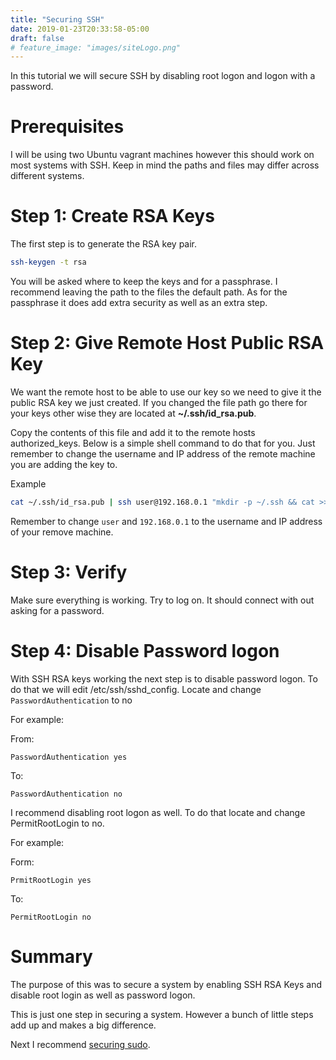 ```yaml
---
title: "Securing SSH"
date: 2019-01-23T20:33:58-05:00
draft: false
# feature_image: "images/siteLogo.png"
---
```



In this tutorial we will secure SSH by disabling root logon and
logon with a password. 

Prerequisites
=============

I will be using two Ubuntu vagrant machines however this should
work on most systems with SSH. Keep in mind the paths and files
may differ across different systems.

Step 1: Create RSA Keys
=======================

The first step is to generate the RSA key pair.

```bash
ssh-keygen -t rsa
```

You will be asked where to keep the keys and for a passphrase.
I recommend leaving the path to the files the default path. As
for the passphrase it does add extra security as well as an
extra step.

Step 2: Give Remote Host Public RSA Key
=======================================

We want the remote host to be able to use our key so we need to
give it the public RSA key we just created. If you changed the
file path go there for your keys other wise they are located at
**\~/.ssh/id_rsa.pub**.

Copy the contents of this file and add it to the remote hosts
authorized_keys. Below is a simple shell command to do that for
you. Just remember to change the username and IP address of the
remote machine you are adding the key to.

Example

```bash
cat ~/.ssh/id_rsa.pub | ssh user@192.168.0.1 "mkdir -p ~/.ssh && cat >>  ~/.ssh/authorized_keys"
```

Remember to change `user` and `192.168.0.1` to the username and
IP address of your remove machine.

Step 3: Verify
==============

Make sure everything is working. Try to log on. It should
connect with out asking for a password.

Step 4: Disable Password logon
==============================

With SSH RSA keys working the next step is to disable password
logon. To do that we will edit /etc/ssh/sshd_config. Locate and
change `PasswordAuthentication` to no

For example:

From:

```
PasswordAuthentication yes 
```

To:

```
PasswordAuthentication no
```


I recommend disabling root logon as well. To do that locate and
change PermitRootLogin to no.

For example:

Form:

```
PrmitRootLogin yes
```

To:

```
PermitRootLogin no  
```


Summary
=======

The purpose of this was to secure a system by enabling SSH RSA
Keys and disable root login as well as password logon.

This is just one step in securing a system. However a bunch of
little steps add up and makes a big difference.

Next I recommend [securing sudo](securing-sudo).
